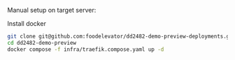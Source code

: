 Manual setup on target server:

Install docker

```sh
git clone git@github.com:foodelevator/dd2482-demo-preview-deployments.git
cd dd2482-demo-preview
docker compose -f infra/traefik.compose.yaml up -d
```
